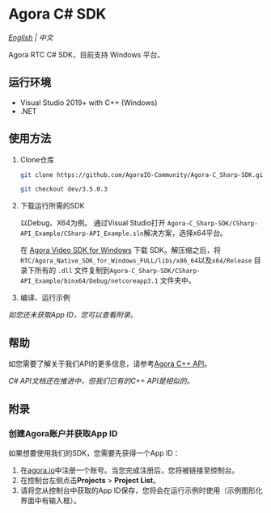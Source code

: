 # Agora C# SDK

*[English](README.md) | 中文*

Agora RTC C# SDK，目前支持 Windows 平台。

## 运行环境

- Visual Studio 2019+ with C++ (Windows)
- .NET

## 使用方法

1. Clone仓库

   ```bash
   git clone https://github.com/AgoraIO-Community/Agora-C_Sharp-SDK.git
   ```

   ```bash
   git checkout dev/3.5.0.3
   ```

2. 下载运行所需的SDK

	以Debug、X64为例。
	通过Visual Studio打开 `Agora-C_Sharp-SDK/CSharp-API_Example/CSharp-API_Example.sln`解决方案，选择x64平台。

   在 [Agora Video SDK for Windows](https://artifactory-api.bj2.agoralab.co/artifactory/CSDC_repo/IRIS/3.5.0.3/iris_3.5.0.3_RTC_Windows_20210909_0439.zip) 下载 SDK。解压缩之后，将 `RTC/Agora_Native_SDK_for_Windows_FULL/libs/x86_64`以及`x64/Release` 目录下所有的 `.dll` 文件复制到`Agora-C_Sharp-SDK/CSharp-API_Example/binx64/Debug/netcoreapp3.1` 文件夹中。

3. 编译、运行示例


*如您还未获取App ID，您可以查看附录。*

## 帮助

如您需要了解关于我们API的更多信息，请参考[Agora C++ API](https://docs.agora.io/cn/Video/API%20Reference/cpp/v3.5.0/index.html)。

*C# API文档还在推进中，但我们已有的C++ API是相似的。*

## 附录

### 创建Agora账户并获取App ID

如果想要使用我们的SDK，您需要先获得一个App ID：

1. 在[agora.io](https://dashboard.agora.io/signin/)中注册一个账号。当您完成注册后，您将被链接至控制台。
2. 在控制台左侧点击**Projects** > **Project List**。
3. 请将您从控制台中获取的App ID保存，您将会在运行示例时使用（示例图形化界面中有输入框）。
